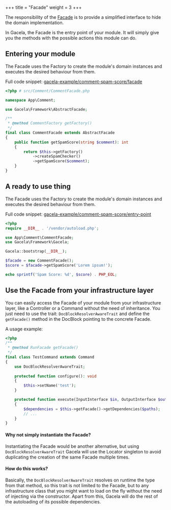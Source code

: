 +++
title = "Facade"
weight = 3
+++

The responsibility of the [Facade](https://en.wikipedia.org/wiki/Facade_pattern) is to provide a simplified interface to
hide the domain implementation.

In Gacela, the Facade is the entry point of your module. It will simply give you the methods with the possible actions
this module can do.

## Entering your module

The Facade uses the Factory to create the module's domain instances and executes the desired behaviour from them.

Full code snippet: [gacela-example/comment-spam-score/facade](https://github.com/gacela-project/gacela-example/blob/master/comment-spam-score/src/Comment/CommentFacade.php)

```php
<?php # src/Comment/CommentFacade.php

namespace App\Comment;

use Gacela\Framework\AbstractFacade;

/**
 * @method CommentFactory getFactory()
 */
final class CommentFacade extends AbstractFacade
{
    public function getSpamScore(string $comment): int
    {
        return $this->getFactory()
            ->createSpamChecker()
            ->getSpamScore($comment);
    }
}
```

## A ready to use thing

The Facade uses the Factory to create the module's domain instances and executes the desired behaviour from them.

Full code snippet: [gacela-example/comment-spam-score/entry-point](https://github.com/gacela-project/gacela-example/blob/master/comment-spam-score/app.php)
```php
<?php
require __DIR__ . '/vendor/autoload.php';

use App\Comment\CommentFacade;
use Gacela\Framework\Gacela;

Gacela::bootstrap(__DIR__);

$facade = new CommentFacade();
$score = $facade->getSpamScore('Lorem ipsum!');

echo sprintf('Spam Score: %d', $score) . PHP_EOL;
```

## Use the Facade from your infrastructure layer

You can easily access the Facade of your module from your infrastructure layer, like a Controller or a Command without
the need of inheritance. You just need to use the trait: `DocBlockResolverAwareTrait` and define the `getFacade()` method 
in the DocBlock pointing to the concrete Facade.

A usage example:
```php
<?php
/**
 * @method RunFacade getFacade()
 */
final class TestCommand extends Command
{
    use DocBlockResolverAwareTrait;
    
    protected function configure(): void
    {
        $this->setName('test');
    }

    protected function execute(InputInterface $in, OutputInterface $out): int
    {
        $dependencies = $this->getFacade()->getDependencies($paths);
        // ...
    }
}
```

#### Why not simply instantiate the Facade?

Instantiating the Facade would be another alternative, but using `DocBlockResolverAwareTrait` Gacela will use the 
Locator singleton to avoid duplicating the creation of the same Facade multiple times.

#### How do this works?

Basically, the `DocBlockResolverAwareTrait` resolves on runtime the type from that method, so this trait is not limited 
to the Facade, but to any infrastructure class that you might want to load on the fly without the need of injecting via
the constructor. Apart from this, Gacela will do the rest of the autoloading of its possible dependencies.  
